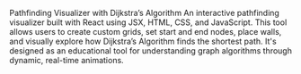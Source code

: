  Pathfinding Visualizer with Dijkstra’s Algorithm
An interactive pathfinding visualizer built with React using JSX, HTML, CSS, and JavaScript.
This tool allows users to create custom grids, set start and end nodes, place walls, and visually explore how Dijkstra’s Algorithm finds the shortest path.
It's designed as an educational tool for understanding graph algorithms through dynamic, real-time animations.
